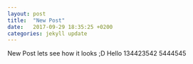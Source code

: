 ```yaml
---
layout: post
title:  "New Post"
date:   2017-09-29 18:35:25 +0200
categories: jekyll update
---
```

New Post lets see how it looks ;D
Hello 134423542
5444545
